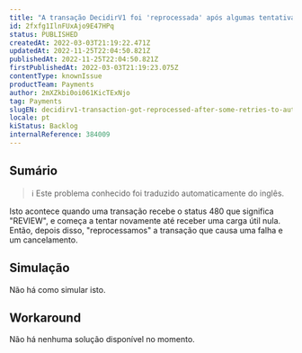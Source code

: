 ```yaml
---
title: "A transação DecidirV1 foi 'reprocessada' após algumas tentativas de autorização"
id: 2fxfg1IlnFUxAjo9E47HPq
status: PUBLISHED
createdAt: 2022-03-03T21:19:22.471Z
updatedAt: 2022-11-25T22:04:50.821Z
publishedAt: 2022-11-25T22:04:50.821Z
firstPublishedAt: 2022-03-03T21:19:23.075Z
contentType: knownIssue
productTeam: Payments
author: 2mXZkbi0oi061KicTExNjo
tag: Payments
slugEN: decidirv1-transaction-got-reprocessed-after-some-retries-to-authorization
locale: pt
kiStatus: Backlog
internalReference: 384009
---
```


## Sumário

>ℹ️ Este problema conhecido foi traduzido automaticamente do inglês.


Isto acontece quando uma transação recebe o status 480 que significa "REVIEW", e começa a tentar novamente até receber uma carga útil nula. Então, depois disso, "reprocessamos" a transação que causa uma falha e um cancelamento.



## Simulação


Não há como simular isto.



## Workaround


Não há nenhuma solução disponível no momento.

